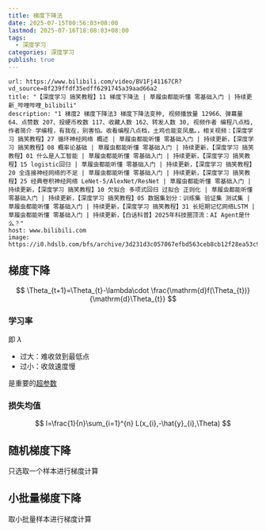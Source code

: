 ```yaml
---
title: 梯度下降法
date: 2025-07-15T00:56:03+08:00
lastmod: 2025-07-16T18:08:03+08:00
tags:
  - 深度学习
categories: 深度学习
publish: true
---
```


```cardlink
url: https://www.bilibili.com/video/BV1Fj41167CR?vd_source=8f239ffdf35edff6291745a39aad66a2
title: "【深度学习 搞笑教程】11 梯度下降法 | 草履虫都能听懂 零基础入门 | 持续更新_哔哩哔哩_bilibili"
description: "1 梯度2 梯度下降法3 梯度下降法变种, 视频播放量 12966、弹幕量 64、点赞数 207、投硬币枚数 117、收藏人数 162、转发人数 30, 视频作者 编程八点档, 作者简介 学编程，有我在，别害怕。收看编程八点档，土鸡也能变凤凰。，相关视频：【深度学习 搞笑教程】27 循环神经网络 概述 | 草履虫都能听懂 零基础入门 | 持续更新，【深度学习 搞笑教程】08 概率论基础 | 草履虫都能听懂 零基础入门 | 持续更新，【深度学习 搞笑教程】01 什么是人工智能 | 草履虫都能听懂 零基础入门 | 持续更新，【深度学习 搞笑教程】15 logistic回归 | 草履虫都能听懂 零基础入门 | 持续更新，【深度学习 搞笑教程】20 全连接神经网络的不足 | 草履虫都能听懂 零基础入门 | 持续更新，【深度学习 搞笑教程】25 经典卷积神经网络 LeNet-5/AlexNet/ResNet | 草履虫都能听懂 零基础入门 | 持续更新，【深度学习 搞笑教程】10 欠拟合 多项式回归 过拟合 正则化 | 草履虫都能听懂 零基础入门 | 持续更新，【深度学习 搞笑教程】05 数据集划分：训练集 验证集 测试集 | 草履虫都能听懂 零基础入门 | 持续更新，【深度学习 搞笑教程】31 长短期记忆网络LSTM | 草履虫都能听懂 零基础入门 | 持续更新，【白话科普】2025年科技圈顶流：AI Agent是什么？"
host: www.bilibili.com
image: https://i0.hdslb.com/bfs/archive/3d231d3c057067efbd563ceb8cb12f28ea53c9f5.jpg@100w_100h_1c.png
```

## 梯度下降

$$
\Theta_{t+1}=\Theta_{t}-\lambda\cdot \frac{\mathrm{d}f(\Theta_{t})}{\mathrm{d}\Theta_{t}}
$$

### 学习率

即 $\lambda$
- 过大：难收敛到最低点
- 过小：收敛速度慢

是重要的[超参数](%E8%B6%85%E5%8F%82%E6%95%B0.md)

### 损失均值

$$
l=\frac{1}{n}\sum_{i=1}^{n} L(x_{i},-\hat{y}_{i},\Theta)
$$

## 随机梯度下降

只选取一个样本进行梯度计算

## 小批量梯度下降

取小批量样本进行梯度计算